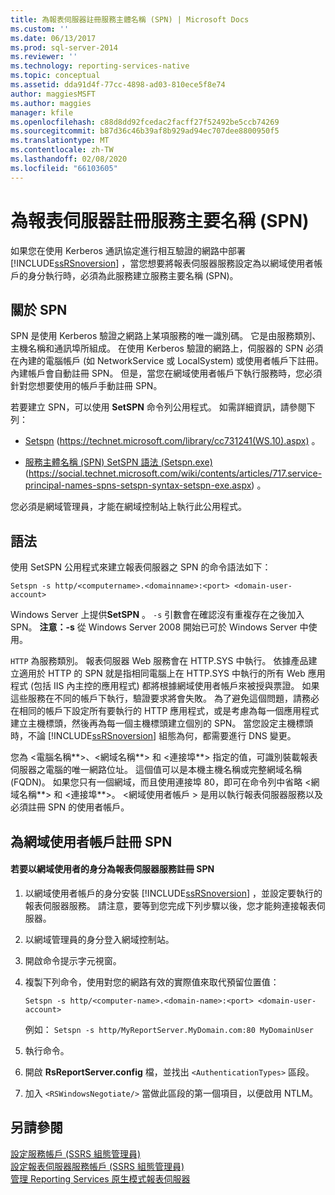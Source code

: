 ```yaml
---
title: 為報表伺服器註冊服務主體名稱 (SPN) | Microsoft Docs
ms.custom: ''
ms.date: 06/13/2017
ms.prod: sql-server-2014
ms.reviewer: ''
ms.technology: reporting-services-native
ms.topic: conceptual
ms.assetid: dda91d4f-77cc-4898-ad03-810ece5f8e74
author: maggiesMSFT
ms.author: maggies
manager: kfile
ms.openlocfilehash: c88d8dd92fcedac2facff27f52492be5ccb74269
ms.sourcegitcommit: b87d36c46b39af8b929ad94ec707dee8800950f5
ms.translationtype: MT
ms.contentlocale: zh-TW
ms.lasthandoff: 02/08/2020
ms.locfileid: "66103605"
---
```

# <a name="register-a-service-principal-name-spn-for-a-report-server"></a>為報表伺服器註冊服務主要名稱 (SPN)
  如果您在使用 Kerberos 通訊協定進行相互驗證的網路中部署 [!INCLUDE[ssRSnoversion](../../includes/ssrsnoversion-md.md)] ，當您想要將報表伺服器服務設定為以網域使用者帳戶的身分執行時，必須為此服務建立服務主要名稱 (SPN)。  
  
## <a name="about-spns"></a>關於 SPN  
 SPN 是使用 Kerberos 驗證之網路上某項服務的唯一識別碼。 它是由服務類別、主機名稱和通訊埠所組成。 在使用 Kerberos 驗證的網路上，伺服器的 SPN 必須在內建的電腦帳戶 (如 NetworkService 或 LocalSystem) 或使用者帳戶下註冊。 內建帳戶會自動註冊 SPN。 但是，當您在網域使用者帳戶下執行服務時，您必須針對您想要使用的帳戶手動註冊 SPN。  
  
 若要建立 SPN，可以使用 **SetSPN** 命令列公用程式。 如需詳細資訊，請參閱下列：  
  
-   [Setspn](https://technet.microsoft.com/library/cc731241\(WS.10\).aspx) (https://technet.microsoft.com/library/cc731241(WS.10).aspx) 。  
  
-   [服務主體名稱 (SPN) SetSPN 語法 (Setspn.exe)](https://social.technet.microsoft.com/wiki/contents/articles/717.service-principal-names-spns-setspn-syntax-setspn-exe.aspx) (https://social.technet.microsoft.com/wiki/contents/articles/717.service-principal-names-spns-setspn-syntax-setspn-exe.aspx) 。  
  
 您必須是網域管理員，才能在網域控制站上執行此公用程式。  
  
## <a name="syntax"></a>語法  
 使用 SetSPN 公用程式來建立報表伺服器之 SPN 的命令語法如下：  
  
```  
Setspn -s http/<computername>.<domainname>:<port> <domain-user-account>  
```  
  
 Windows Server 上提供**SetSPN** 。 
  `-s` 引數會在確認沒有重複存在之後加入 SPN。 **注意：-s** 從 Windows Server 2008 開始已可於 Windows Server 中使用。  
  
 
  `HTTP` 為服務類別。 報表伺服器 Web 服務會在 HTTP.SYS 中執行。 依據產品建立適用於 HTTP 的 SPN 就是指相同電腦上在 HTTP.SYS 中執行的所有 Web 應用程式 (包括 IIS 內主控的應用程式) 都將根據網域使用者帳戶來被授與票證。 如果這些服務在不同的帳戶下執行，驗證要求將會失敗。 為了避免這個問題，請務必在相同的帳戶下設定所有要執行的 HTTP 應用程式，或是考慮為每一個應用程式建立主機標頭，然後再為每一個主機標頭建立個別的 SPN。 當您設定主機標頭時，不論 [!INCLUDE[ssRSnoversion](../../includes/ssrsnoversion-md.md)] 組態為何，都需要進行 DNS 變更。  
  
 您為 \<電腦名稱**>、\<網域名稱**> 和 \<連接埠**> 指定的值，可識別裝載報表伺服器之電腦的唯一網路位址。 這個值可以是本機主機名稱或完整網域名稱 (FQDN)。 如果您只有一個網域，而且使用連接埠 80，即可在命令列中省略 \<網域名稱**> 和 \<連接埠**>。 \<網域使用者帳戶  > 是用以執行報表伺服器服務以及必須註冊 SPN 的使用者帳戶。  
  
## <a name="register-an-spn-for-domain-user-account"></a>為網域使用者帳戶註冊 SPN  
  
#### <a name="to-register-an-spn-for-a-report-server-service-running-as-a-domain-user"></a>若要以網域使用者的身分為報表伺服器服務註冊 SPN  
  
1.  以網域使用者帳戶的身分安裝 [!INCLUDE[ssRSnoversion](../../includes/ssrsnoversion-md.md)] ，並設定要執行的報表伺服器服務。 請注意，要等到您完成下列步驟以後，您才能夠連接報表伺服器。  
  
2.  以網域管理員的身分登入網域控制站。  
  
3.  開啟命令提示字元視窗。  
  
4.  複製下列命令，使用對您的網路有效的實際值來取代預留位置值：  
  
    ```  
    Setspn -s http/<computer-name>.<domain-name>:<port> <domain-user-account>  
    ```  
  
     例如： `Setspn -s http/MyReportServer.MyDomain.com:80 MyDomainUser`  
  
5.  執行命令。  
  
6.  開啟 **RsReportServer.config** 檔，並找出 `<AuthenticationTypes>` 區段。  
  
7.  加入 `<RSWindowsNegotiate/>` 當做此區段的第一個項目，以便啟用 NTLM。  
  
## <a name="see-also"></a>另請參閱  
 [設定服務帳戶 &#40;SSRS 組態管理員&#41;](../../sql-server/install/configure-a-service-account-ssrs-configuration-manager.md)   
 [設定報表伺服器服務帳戶 &#40;SSRS 組態管理員&#41;](../install-windows/configure-the-report-server-service-account-ssrs-configuration-manager.md)   
 [管理 Reporting Services 原生模式報表伺服器](manage-a-reporting-services-native-mode-report-server.md)  
  
  
